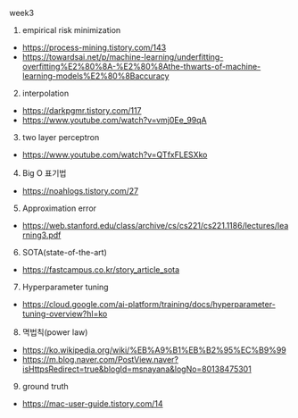 week3
1. empirical risk minimization
- https://process-mining.tistory.com/143
- https://towardsai.net/p/machine-learning/underfitting-overfitting%E2%80%8A-%E2%80%8Athe-thwarts-of-machine-learning-models%E2%80%8Baccuracy

2. interpolation
- https://darkpgmr.tistory.com/117
- https://www.youtube.com/watch?v=vmj0Ee_99qA

3. two layer perceptron
- https://www.youtube.com/watch?v=QTfxFLESXko

4. Big O 표기법
- https://noahlogs.tistory.com/27

5. Approximation error
- https://web.stanford.edu/class/archive/cs/cs221/cs221.1186/lectures/learning3.pdf

6. SOTA(state-of-the-art)
- https://fastcampus.co.kr/story_article_sota

7. Hyperparameter tuning
- https://cloud.google.com/ai-platform/training/docs/hyperparameter-tuning-overview?hl=ko

8. 멱법칙(power law)
- https://ko.wikipedia.org/wiki/%EB%A9%B1%EB%B2%95%EC%B9%99
- https://m.blog.naver.com/PostView.naver?isHttpsRedirect=true&blogId=msnayana&logNo=80138475301

9. ground truth
- https://mac-user-guide.tistory.com/14
